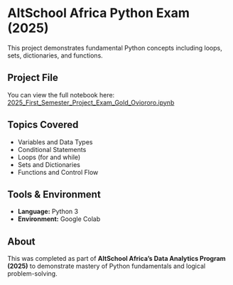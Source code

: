 # AltSchool Africa Python Exam (2025)

This project demonstrates fundamental Python concepts including loops, sets, dictionaries, and functions.

## Project File
You can view the full notebook here:  
[2025_First_Semester_Project_Exam_Gold_Oviororo.ipynb](https://github.com/lovelyigho/Python-Portfolio/blob/main/AltSchool_Python_Exam/2025_First_Semester_Project_Exam_Gold_Oviororo.ipynb)

## Topics Covered
- Variables and Data Types  
- Conditional Statements  
- Loops (for and while)  
- Sets and Dictionaries  
- Functions and Control Flow  

## Tools & Environment
- **Language:** Python 3  
- **Environment:** Google Colab  

## About
This was completed as part of **AltSchool Africa’s Data Analytics Program (2025)** to demonstrate mastery of Python fundamentals and logical problem-solving.
